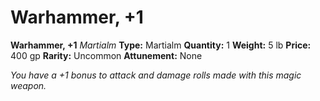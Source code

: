 # Warhammer, +1

**Warhammer, +1**
_Martialm_
**Type:** Martialm
**Quantity:** 1
**Weight:** 5 lb
**Price:** 400 gp
**Rarity:** Uncommon
**Attunement:** None

*You have a +1 bonus to attack and damage rolls made with this magic weapon.*